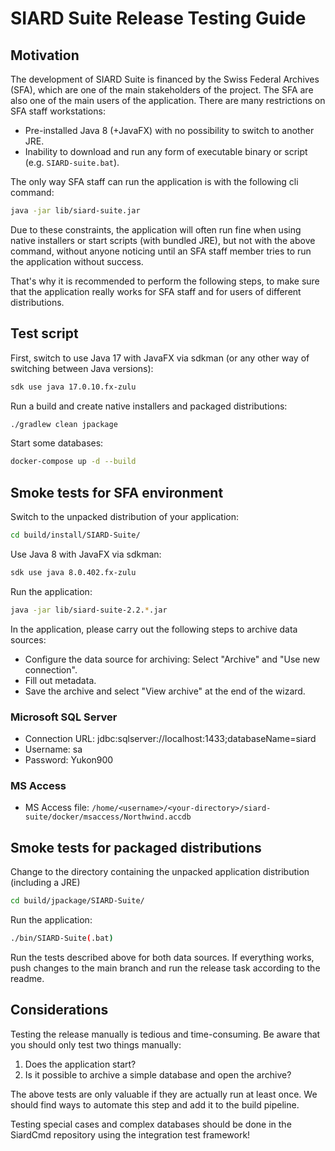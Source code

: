 # SIARD Suite Release Testing Guide

## Motivation

The development of SIARD Suite is financed by the Swiss Federal Archives (SFA), which are one of the main stakeholders of the project. The SFA are also one of the main users of the application. There are many restrictions on SFA staff workstations:

- Pre-installed Java 8 (+JavaFX) with no possibility to switch to another JRE.
- Inability to download and run any form of executable binary or script (e.g. `SIARD-suite.bat`).

The only way SFA staff can run the application is with the following cli command:

```bash
java -jar lib/siard-suite.jar
```

Due to these constraints, the application will often run fine when using native installers or start scripts (with bundled JRE), but not with the above command, without anyone noticing until an SFA staff member tries to run the application without success.

That's why it is recommended to perform the following steps, to make sure that the application really works for SFA staff and for users of different distributions.


## Test script

First, switch to use Java 17 with JavaFX via sdkman (or any other way of switching between Java versions): 

```bash
sdk use java 17.0.10.fx-zulu
```

Run a build and create native installers and packaged distributions: 

```bash
./gradlew clean jpackage
```

Start some databases:

```bash
docker-compose up -d --build
```

## Smoke tests for SFA environment

Switch to the unpacked distribution of your application:

```bash
cd build/install/SIARD-Suite/
```

Use Java 8 with JavaFX via sdkman:

```bash
sdk use java 8.0.402.fx-zulu
```

Run the application:

```bash
java -jar lib/siard-suite-2.2.*.jar 
```

In the application, please carry out the following steps to archive data sources:

* Configure the data source for archiving: Select "Archive" and "Use new connection".
* Fill out metadata.
* Save the archive and select "View archive" at the end of the wizard.

### Microsoft SQL Server
  * Connection URL: jdbc:sqlserver://localhost:1433;databaseName=siard
  * Username: sa
  * Password: Yukon900

### MS Access
  * MS Access file: `/home/<username>/<your-directory>/siard-suite/docker/msaccess/Northwind.accdb`


## Smoke tests for packaged distributions

Change to the directory containing the unpacked application distribution (including a JRE)

```bash
cd build/jpackage/SIARD-Suite/
```

Run the application:

```bash
./bin/SIARD-Suite(.bat)
```

Run the tests described above for both data sources. If everything works, push changes to the main branch and run the release task according to the readme.


## Considerations

Testing the release manually is tedious and time-consuming. Be aware that you should only test two things manually:
1. Does the application start?
1. Is it possible to archive a simple database and open the archive?

The above tests are only valuable if they are actually run at least once. We should find ways to automate this step and add it to the build pipeline.

Testing special cases and complex databases should be done in the SiardCmd repository using the integration test framework!

